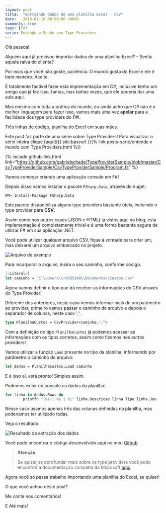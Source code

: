 ```yaml
---
layout: post
title:  "Extraindo dados de uma planilha Excel - CSV"
date:   2018-01-10 00:00:00 +0000
comments: true
tags: [F#]
serie: Entenda o Mundo com Type Providers
---
```


Olá pessoa!

Alguém aqui já precisou importar dados de uma planilha Excel? - Sentiu aquela raiva do cliente?

Por mais que você não goste, paciência. O mundo gosta do Excel e ele é bem maneiro. Aceite.

É totalmente factível fazer esta implementação em C#, inclusive tenho um amigo que já fez isso, tantas, mas tantas vezes, que ele poderia dar uma aula aqui.

Mas mesmo com toda a prática do mundo, eu ainda acho que C# não é a melhor linguagem para fazer isso, vamos mais uma vez **apelar** para a facilidade dos type providers do F#!.

Três linhas de código, planilha do Excel em suas mãos.
<!--more-->

Este post faz parte de uma série sobre Type Providers! Para visualizar a série inteira clique [aqui]({{ site.baseurl }}{% link posts-serie/entenda o mundo com Type Providers.html %})

{% include github-link.html link="https://github.com/gabrielschade/TypeProviderSample/blob/master/CsvTypeProviderSample/CsvTypeProviderSample/Program.fs" %} 

Vamos começar criando uma aplicação console em F#!

Depois disso vamos instalar o pacote `FSharp.Data`, através do nuget:

```
PM> Install-Package FSharp.Data
```

Este pacote disponibiliza alguns type providers bastante úteis, incluindo o type provider para **CSV**.

Assim como nos outros casos (JSON e HTML) já vistos aqui no blog, esta implementação é completamente trivial e é uma forma bastante segura de utilizar F# em sua aplicação .NET.

Você pode utilizar qualquer arquivo CSV, fique à vontade para criar um, mas deixarei um arquivo embarcado no projeto.

![Arquivo de exemplo](https://i.imgur.com/M2x33zn.jpg)

Para incorporar o arquivo, insira o seu caminho, conforme código.

```fsharp
[<Literal>]
let caminho = "C:\\Users\\re035148\\Documents\\Custos.csv"
```

Agora vamos definir o tipo que irá receber as informações do CSV através do Type Provider!

Diferente dos anteriores, neste caso iremos informar mais de um parâmetro ao provider, primeiro vamos passar o caminho do arquivo e depois o separador de colunas, neste caso ';'.

```fsharp
type PlanilhaCustos = CsvProvider<caminho,";">
```
Com a definição do tipo `PlanilhaCustos` já podemos acessar as informações com os tipos corretos, assim como fizemos nos outros providers!

Vamos utilizar a função `Load` presente no tipo da planilha, informando por parâmetro o caminho do arquivo:

``` fsharp
let dados = PlanilhaCustos.Load caminho
```

E é isso aí, está pronto! Simples assim.

Podemos exibir no console os dados da planilha:

```fsharp
for linha in dados.Rows do
        printfn "|%s | %s | %i" linha.Descricao linha.Tipo linha.Jan
```

Nesse caso usamos apenas três das colunas definidas na planilha, mas poderíamos ter utilizado todas.

Veja o resultado:

![Resultado da extração dos dados](https://i.imgur.com/H9q2pXm.jpg)

Você pode encontrar o código desenvolvido aqui no meu [Github](https://github.com/gabrielschade/TypeProviderSample/blob/master/CsvTypeProviderSample/CsvTypeProviderSample/Program.fs).


> **Atenção**
>
> Se quiser se aprofundar mais sobre os type providers você pode encontrar a documentação completa da Microsoft [aqui](https://docs.microsoft.com/en-us/dotnet/fsharp/tutorials/type-providers/).

Agora você só passa trabalho importando uma planilha do Excel, se quiser!

O que você achou deste post?

Me conte nos comentários!

E Até mais!